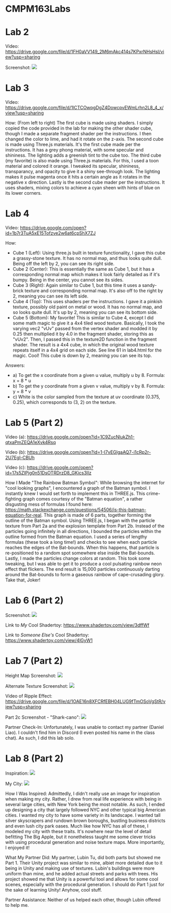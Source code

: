 # CMPM163Labs
 
 
# Lab 2

Video: https://drive.google.com/file/d/1FH0aVV149_2M6mAkc414s7KPxrNHsHsl/view?usp=sharing

Screenshot: ![](lab2/Lab2-Part2-Screenshot.PNG)


# Lab 3

Video: https://drive.google.com/file/d/1lCTCOwpgDgZ4DowcpvEWmLrhn2L8_4_x/view?usp=sharing

How: (From left to right) The first cube is made using shaders. I simply copied the code provided in the lab for making the other shader cube, though I made a separate fragment shader per the instructions. I then changed the color to lime, and had it rotate on the z-axis. The second cube is made using Three.js materials. It's the first cube made per the instructions. It has a grey phong material, with some specular and shininess. The lighting adds a greenish tint to the cube too. The third cube (my favorite) is also made using Three.js materials. For this, I used a toon material and colored it orange. I tweaked its specular, shininess, transparancy, and opacity to give it a shiny see-through look. The lighting makes it pulse magenta once it hits a certain angle as it rotates in the negative x direction. Lastly is the second cube mader per the instructions. It uses shaders, mixing colors to achieve a cyan sheen with hints of blue on its lower corners.


# Lab 4

Video: https://drive.google.com/open?id=1b7r3TuA5xE15Tofzve2w6at6cpShX7ZJ

How: 
- Cube 1 (Left): Using three.js built in texture functionality, I gave this cube a grassy-stone texture. It has no normal map, and thus looks quite dull. Being off the left by 2, you can see its right side.
- Cube 2 (Center): This is essentially the same as Cube 1, but it has a corresponding normal map which makes it look fairly detailed as if it's bumpy. Being in the center, you cannot see its sides.
- Cube 3 (Right): Again similar to Cube 1, but this time it uses a sandy-brick texture and corresponding normal map. It's also off to the right by 2, meaning you can see its left side.
- Cube 4 (Top): This uses shaders per the instructions. I gave it a pinkish texture, possibly old paint on metal or wood. It has no normal map, and so looks quite dull. It's up by 2, meaning you can see its bottom side.
- Cube 5 (Bottom): My favorite! This is similar to Cube 4, except I did some math magic to give it a 4x4 tiled wood texture. Basically, I took the varying vec2 "vUv" passed from the vertex shader and modded it by 0.25 then multiplied it by 4.0 in the fragment shader, storing this as "vUv2". Then, I passed this in the texture2D function in the fragment shader. The result is a 4x4 cube, in which the original wood texture repeats itself in a 4x4 grid on each side. See line 61 in lab4.html for the magic. Cool! This cube is down by 2, meaning you can see its top.

Answers:
- a) To get the x coordinate from a given u value, multiply u by 8. Formula: x = 8 * u
- b) To get the y coordinate from a given v value, multiply v by 8. Formula: y = 8 * v
- c) White is the color sampled from the texture at uv coordinate (0.375, 0.25), which corresponds to (3, 2) on the texture.


# Lab 5 (Part 2)

Video (a): https://drive.google.com/open?id=1C9ZucNlukZh1-qtxaPmZEQA1eXvk4Rsq
 
Video (b): https://drive.google.com/open?id=1-I7vEGlgaAQ7-i1cRp2r-2U7Egl-CBUh
 
Video (c): https://drive.google.com/open?id=17s5ZIPjg0n51DsOTRDrzD8_GKics3lIz
 
How I Made "The Rainbow Batman Symbol":
While browsing the internet for "cool looking graphs", I encountered a graph of the Batman symbol. I instantly knew I would set forth to implement this in THREE.js. This crime-fighting graph comes courtesy of the "Batman equation", a rather disgusting mess of formulas I found here: https://math.stackexchange.com/questions/54506/is-this-batman-equation-for-real. This graph is made of 6 parts, together forming the outline of the Batman symbol. Using THREE.js, I began with the particle texture from Part 2a and the explosion template from Part 2b. Instead of the particles going infinitely in all directions, I bounded the particles within the outline formed from the Batman equation. I used a series of lengthy formulas (these took a long time!) and checks to see when each particle reaches the edges of the Bat-bounds. When this happens, that particle is re-positioned to a random spot somewhere else inside the Bat-bounds. Lastly, I made the particles change colors at random. This took some tweaking, but I was able to get it to produce a cool pulsating rainbow neon effect that flickers. The end result is 15,000 particles continuously darting around the Bat-bounds to form a gaseous rainbow of cape-crusading glory. Take that, Joker!


# Lab 6 (Part 2)

Screenshot: ![](lab6/TextureCorrectAspectRatio.png)

Link to *My* Cool Shadertoy: https://www.shadertoy.com/view/3dffWf

Link to *Someone Else's* Cool Shadertoy: https://www.shadertoy.com/view/4lGyW1


# Lab 7 (Part 2)

Height Map Screenshot: ![](lab7/screenshots/Volcano.png)

Alternate Texture Screenshot: ![](lab7/screenshots/VolcanoWater.png)

Video of Ripple Effect: https://drive.google.com/file/d/1OAE16n8XFCRfEBH04LUG9fTmOSoVgStR/view?usp=sharing

Part 2c Screenshot - "Shark-cano": ![](lab7/screenshots/Sharkcano.png)

Partner Check-In:
Unfortunately, I was unable to contact my partner (Daniel Liao). I couldn't find him in Discord (I even posted his name in the class chat). As such, I did this lab solo.


# Lab 8 (Part 2)

Inspiration: ![](lab8/nyc.jpg)

My City: ![](lab8/screenshot.png)

How I Was Inspired: Admittedly, I didn't really use an image for inspiration when making my city. Rather, I drew from real life experience with being in several large cities, with New York being the most notable. As such, I ended up designing a city that largely followed NYC and other typical big American cities. I wanted my city to have some variety in its landscape. I wanted tall silver skyscrapers and rundown brown boroughs, bustling business districts and even lush city park oases. Much like how NYC has all of these, I modeled my city with these traits. It's nowhere near the level of detail befitting The Big Apple, but it nonetheless taught me some clever tricks with using procedural generation and noise texture maps. More importantly, I enjoyed it!

What My Partner Did:
My partner, Lubin Tu, did both parts but showed me Part 1. Their Unity project was similar to mine, albiet more detailed due to it being in Unity and making use of textures. Lubin's buildings were more uniform than mine, and he added actual streets and parks with trees. His project showed me that Unity is a powerful tool and allows for some cool scenes, especially with the procedural generation. I should do Part 1 just for the sake of learning Unity! Anyhow, cool stuff.

Partner Assistance: Neither of us helped each other, though Lubin offered to help me.
